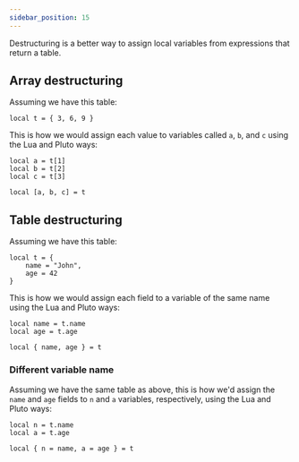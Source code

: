 ```yaml
---
sidebar_position: 15
---
```

Destructuring is a better way to assign local variables from expressions that return a table.

## Array destructuring

Assuming we have this table:

```pluto
local t = { 3, 6, 9 }
```

This is how we would assign each value to variables called `a`, `b`, and `c` using the Lua and Pluto ways:

```pluto title="Lua way"
local a = t[1]
local b = t[2]
local c = t[3]
```
```pluto title="Pluto way"
local [a, b, c] = t
```

## Table destructuring

Assuming we have this table:

```pluto
local t = {
    name = "John",
    age = 42
}
```

This is how we would assign each field to a variable of the same name using the Lua and Pluto ways:

```pluto title="Lua way"
local name = t.name
local age = t.age
```
```pluto title="Pluto way"
local { name, age } = t
```

### Different variable name

Assuming we have the same table as above, this is how we'd assign the `name` and `age` fields to `n` and `a` variables, respectively, using the Lua and Pluto ways:

```pluto title="Lua way"
local n = t.name
local a = t.age
```
```pluto title="Pluto way"
local { n = name, a = age } = t
```
